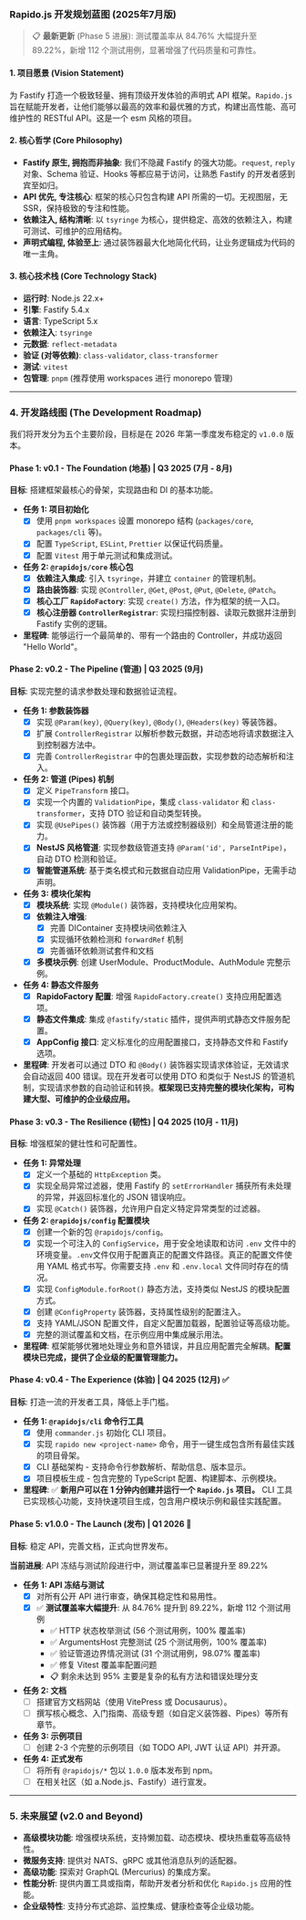 ### **Rapido.js 开发规划蓝图 (2025年7月版)**

> 📋 **最新更新** (Phase 5 进展): 测试覆盖率从 84.76% 大幅提升至 89.22%，新增 112 个测试用例，显著增强了代码质量和可靠性。

#### **1. 项目愿景 (Vision Statement)**

为 Fastify 打造一个极致轻量、拥有顶级开发体验的声明式 API 框架。`Rapido.js` 旨在赋能开发者，让他们能够以最高的效率和最优雅的方式，构建出高性能、高可维护性的 RESTful API。这是一个 esm 风格的项目。

#### **2. 核心哲学 (Core Philosophy)**

* **Fastify 原生, 拥抱而非抽象**: 我们不隐藏 Fastify 的强大功能。`request`, `reply` 对象、Schema 验证、Hooks 等都应易于访问，让熟悉 Fastify 的开发者感到宾至如归。
* **API 优先, 专注核心**: 框架的核心只包含构建 API 所需的一切。无视图层，无 SSR，保持极致的专注和性能。
* **依赖注入, 结构清晰**: 以 `tsyringe` 为核心，提供稳定、高效的依赖注入，构建可测试、可维护的应用结构。
* **声明式编程, 体验至上**: 通过装饰器最大化地简化代码，让业务逻辑成为代码的唯一主角。

#### **3. 核心技术栈 (Core Technology Stack)**

* **运行时**: Node.js 22.x+
* **引擎**: Fastify 5.4.x
* **语言**: TypeScript 5.x
* **依赖注入**: `tsyringe`
* **元数据**: `reflect-metadata`
* **验证 (对等依赖)**: `class-validator`, `class-transformer`
* **测试**: `vitest`
* **包管理**: `pnpm` (推荐使用 workspaces 进行 monorepo 管理)

---

### **4. 开发路线图 (The Development Roadmap)**

我们将开发分为五个主要阶段，目标是在 2026 年第一季度发布稳定的 `v1.0.0` 版本。

#### **Phase 1: v0.1 - The Foundation (地基) | Q3 2025 (7月 - 8月)**

**目标**: 搭建框架最核心的骨架，实现路由和 DI 的基本功能。

* **任务 1: 项目初始化**
    * [x] 使用 `pnpm workspaces` 设置 monorepo 结构 (`packages/core`, `packages/cli` 等)。
    * [x] 配置 `TypeScript`, `ESLint`, `Prettier` 以保证代码质量。
    * [x] 配置 `Vitest` 用于单元测试和集成测试。
* **任务 2: `@rapidojs/core` 核心包**
    * [x] **依赖注入集成**: 引入 `tsyringe`，并建立 `container` 的管理机制。
    * [x] **路由装饰器**: 实现 `@Controller`, `@Get`, `@Post`, `@Put`, `@Delete`, `@Patch`。
    * [x] **核心工厂 `RapidoFactory`**: 实现 `create()` 方法，作为框架的统一入口。
    * [x] **核心注册器 `ControllerRegistrar`**: 实现扫描控制器、读取元数据并注册到 Fastify 实例的逻辑。
* **里程碑**: 能够运行一个最简单的、带有一个路由的 Controller，并成功返回 "Hello World"。

#### **Phase 2: v0.2 - The Pipeline (管道) | Q3 2025 (9月)**

**目标**: 实现完整的请求参数处理和数据验证流程。

* **任务 1: 参数装饰器**
    * [x] 实现 `@Param(key)`, `@Query(key)`, `@Body()`, `@Headers(key)` 等装饰器。
    * [x] 扩展 `ControllerRegistrar` 以解析参数元数据，并动态地将请求数据注入到控制器方法中。
    * [x] 完善 `ControllerRegistrar` 中的包裹处理函数，实现参数的动态解析和注入。
* **任务 2: 管道 (Pipes) 机制**
    * [x] 定义 `PipeTransform` 接口。
    * [x] 实现一个内置的 `ValidationPipe`，集成 `class-validator` 和 `class-transformer`，支持 DTO 验证和自动类型转换。
    * [x] 实现 `@UsePipes()` 装饰器（用于方法或控制器级别）和全局管道注册的能力。
    * [x] **NestJS 风格管道**: 实现参数级管道支持 `@Param('id', ParseIntPipe)`，自动 DTO 检测和验证。
    * [x] **智能管道系统**: 基于类名模式和元数据自动应用 ValidationPipe，无需手动声明。
* **任务 3: 模块化架构**
    * [x] **模块系统**: 实现 `@Module()` 装饰器，支持模块化应用架构。
    * [x] **依赖注入增强**: 
        * [x] 完善 DIContainer 支持模块间依赖注入
        * [x] 实现循环依赖检测和 `forwardRef` 机制
        * [x] 完善循环依赖测试套件和文档
    * [x] **多模块示例**: 创建 UserModule、ProductModule、AuthModule 完整示例。
* **任务 4: 静态文件服务**
    * [x] **RapidoFactory 配置**: 增强 `RapidoFactory.create()` 支持应用配置选项。
    * [x] **静态文件集成**: 集成 `@fastify/static` 插件，提供声明式静态文件服务配置。
    * [x] **AppConfig 接口**: 定义标准化的应用配置接口，支持静态文件和 Fastify 选项。
* **里程碑**: 开发者可以通过 DTO 和 `@Body()` 装饰器实现请求体验证，无效请求会自动返回 400 错误。现在开发者可以使用 DTO 和类似于 NestJS 的管道机制，实现请求参数的自动验证和转换。**框架现已支持完整的模块化架构，可构建大型、可维护的企业级应用。**

#### **Phase 3: v0.3 - The Resilience (韧性) | Q4 2025 (10月 - 11月)**

**目标**: 增强框架的健壮性和可配置性。

* **任务 1: 异常处理**
    * [x] 定义一个基础的 `HttpException` 类。
    * [x] 实现全局异常过滤器，使用 Fastify 的 `setErrorHandler` 捕获所有未处理的异常，并返回标准化的 JSON 错误响应。
    * [x] 实现 `@Catch()` 装饰器，允许用户自定义特定异常类型的过滤器。
* **任务 2: `@rapidojs/config` 配置模块**
    * [x] 创建一个新的包 `@rapidojs/config`。
    * [x] 实现一个可注入的 `ConfigService`，用于安全地读取和访问 `.env` 文件中的环境变量。`.env`文件仅用于配置真正的配置文件路径。真正的配置文件使用 YAML 格式书写。你需要支持 `.env` 和 `.env.local` 文件同时存在的情况。
    * [x] 实现 `ConfigModule.forRoot()` 静态方法，支持类似 NestJS 的模块配置方式。
    * [x] 创建 `@ConfigProperty` 装饰器，支持属性级别的配置注入。
    * [x] 支持 YAML/JSON 配置文件，自定义配置加载器，配置验证等高级功能。
    * [x] 完整的测试覆盖和文档，在示例应用中集成展示用法。
* **里程碑**: 框架能够优雅地处理业务和意外错误，并且应用配置完全解耦。**配置模块已完成，提供了企业级的配置管理能力。**

#### **Phase 4: v0.4 - The Experience (体验) | Q4 2025 (12月)** ✅

**目标**: 打造一流的开发者工具，降低上手门槛。

* **任务 1: `@rapidojs/cli` 命令行工具**
    * [x] 使用 `commander.js` 初始化 CLI 项目。
    * [x] 实现 `rapido new <project-name>` 命令，用于一键生成包含所有最佳实践的项目骨架。
    * [x] CLI 基础架构 - 支持命令行参数解析、帮助信息、版本显示。
    * [x] 项目模板生成 - 包含完整的 TypeScript 配置、构建脚本、示例模块。
* **里程碑**: ✅ **新用户可以在 1 分钟内创建并运行一个 `Rapido.js` 项目。** CLI 工具已实现核心功能，支持快速项目生成，包含用户模块示例和最佳实践配置。

#### **Phase 5: v1.0.0 - The Launch (发布) | Q1 2026** 🚧

**目标**: 稳定 API，完善文档，正式向世界发布。

**当前进展**: API 冻结与测试阶段进行中，测试覆盖率已显著提升至 89.22%

* **任务 1: API 冻结与测试**
    * [x] 对所有公开 API 进行审查，确保其稳定性和易用性。
    * [x] ✅ **测试覆盖率大幅提升**: 从 84.76% 提升到 89.22%，新增 112 个测试用例
        - ✅ HTTP 状态枚举测试 (56 个测试用例，100% 覆盖率)
        - ✅ ArgumentsHost 完整测试 (25 个测试用例，100% 覆盖率)  
        - ✅ 验证管道边界情况测试 (31 个测试用例，98.07% 覆盖率)
        - ✅ 修复 Vitest 覆盖率配置问题
        - 📋 剩余未达到 95% 主要是复杂的私有方法和错误处理分支
* **任务 2: 文档**
    * [ ] 搭建官方文档网站（使用 VitePress 或 Docusaurus）。
    * [ ] 撰写核心概念、入门指南、高级专题（如自定义装饰器、Pipes）等所有章节。
* **任务 3: 示例项目**
    * [ ] 创建 2-3 个完整的示例项目（如 TODO API, JWT 认证 API）并开源。
* **任务 4: 正式发布**
    * [ ] 将所有 `@rapidojs/*` 包以 `1.0.0` 版本发布到 npm。
    * [ ] 在相关社区（如 a.Node.js、Fastify）进行宣发。

---

### **5. 未来展望 (v2.0 and Beyond)**

* **高级模块功能**: 增强模块系统，支持懒加载、动态模块、模块热重载等高级特性。
* **微服务支持**: 提供对 NATS、gRPC 或其他消息队列的适配器。
* **高级功能**: 探索对 GraphQL (Mercurius) 的集成方案。
* **性能分析**: 提供内置工具或指南，帮助开发者分析和优化 `Rapido.js` 应用的性能。
* **企业级特性**: 支持分布式追踪、监控集成、健康检查等企业级功能。
